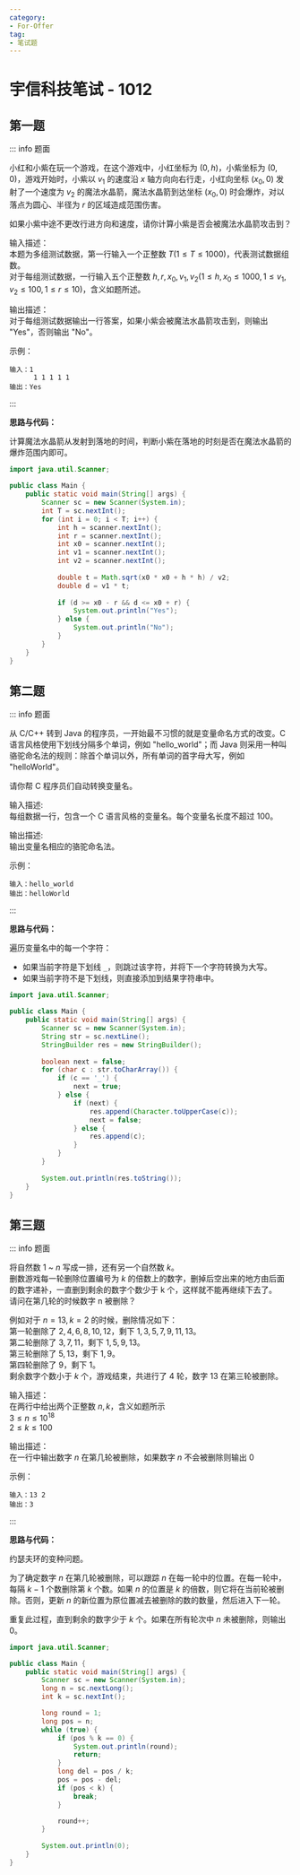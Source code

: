 ```yaml
---
category: 
- For-Offer
tag: 
- 笔试题
---
```


# 宇信科技笔试 - 1012

<!-- more -->

## 第一题

::: info 题面

小红和小紫在玩一个游戏，在这个游戏中，小红坐标为 $(0,h)$，小紫坐标为 $(0,0)$，游戏开始时，小紫以 $v_1$ 的速度沿 $x$ 轴方向向右行走，小红向坐标 $(x_0, 0)$ 发射了一个速度为 $v_2$ 的魔法水晶箭，魔法水晶箭到达坐标 $(x_0​, 0)$ 时会爆炸，对以落点为圆心、半径为 $r$ 的区域造成范围伤害。

如果小紫中途不更改行进方向和速度，请你计算小紫是否会被魔法水晶箭攻击到？

输入描述：  
本题为多组测试数据，第一行输入一个正整数 $T (1 ≤ T ≤ 1000)$，代表测试数据组数。  
对于每组测试数据，一行输入五个正整数 $h, r, x_0, v_1, v_2(1 ≤ h, x_0​ ≤ 1000, 1 ≤ v_1, v_2​	 ≤ 100, 1 ≤ r ≤ 10)$，含义如题所述。

输出描述：  
对于每组测试数据输出一行答案，如果小紫会被魔法水晶箭攻击到，则输出 "Yes"，否则输出 "No"。

示例：
```
输入：1
      1 1 1 1 1
输出：Yes
```

:::

**思路与代码：**

计算魔法水晶箭从发射到落地的时间，判断小紫在落地的时刻是否在魔法水晶箭的爆炸范围内即可。

```java
import java.util.Scanner;

public class Main {
    public static void main(String[] args) {
        Scanner sc = new Scanner(System.in);
        int T = sc.nextInt();
        for (int i = 0; i < T; i++) {
            int h = scanner.nextInt();
            int r = scanner.nextInt();
            int x0 = scanner.nextInt();
            int v1 = scanner.nextInt();
            int v2 = scanner.nextInt();
            
            double t = Math.sqrt(x0 * x0 + h * h) / v2;
            double d = v1 * t;
            
            if (d >= x0 - r && d <= x0 + r) {
                System.out.println("Yes");
            } else {
                System.out.println("No");
            }
        }
    }
}
```

## 第二题

::: info 题面

从 C/C++ 转到 Java 的程序员，一开始最不习惯的就是变量命名方式的改变。C 语言风格使用下划线分隔多个单词，例如 "hello_world"；而 Java 则采用一种叫骆驼命名法的规则：除首个单词以外，所有单词的首字母大写，例如 "helloWorld"。

请你帮 C 程序员们自动转换变量名。

输入描述:  
每组数据一行，包含一个 C 语言风格的变量名。每个变量名长度不超过 $100$。

输出描述:  
输出变量名相应的骆驼命名法。

示例：
```
输入：hello_world
输出：helloWorld
```

:::

**思路与代码：**

遍历变量名中的每一个字符：
- 如果当前字符是下划线 `_`，则跳过该字符，并将下一个字符转换为大写。
- 如果当前字符不是下划线，则直接添加到结果字符串中。

```java
import java.util.Scanner;

public class Main {
    public static void main(String[] args) {
        Scanner sc = new Scanner(System.in);
        String str = sc.nextLine();
        StringBuilder res = new StringBuilder();
        
        boolean next = false;
        for (char c : str.toCharArray()) {
            if (c == '_') {
                next = true;
            } else {
                if (next) {
                    res.append(Character.toUpperCase(c));
                    next = false;
                } else {
                    res.append(c);
                }
            }
        }
        
        System.out.println(res.toString());
    }
}
```

## 第三题

::: info 题面

将自然数 $1$ ~ $n$ 写成一排，还有另一个自然数 $k$。  
删数游戏每一轮删除位置编号为 $k$ 的倍数上的数字，删掉后空出来的地方由后面的数字递补，一直删到剩余的数字个数少于 k 个，这样就不能再继续下去了。  
请问在第几轮的时候数字 n 被删除？

例如对于 $n = 13, k = 2$ 的时候，删除情况如下：  
第一轮删除了 $2,4,6,8,10,12$，剩下 $1,3,5,7,9,11,13$。  
第二轮删除了 $3,7,11$，剩下 $1,5,9,13$。  
第三轮删除了 $5,13$，剩下 $1,9$。  
第四轮删除了 $9$，剩下 $1$。  
剩余数字个数小于 $k$ 个，游戏结束，共进行了 $4$ 轮，数字 $13$ 在第三轮被删除。

输入描述：  
在两行中给出两个正整数 $n, k$，含义如题所示  
$3≤n≤10^{18}$  
$2≤k≤100$  

输出描述：  
在一行中输出数字 $n$ 在第几轮被删除，如果数字 $n$ 不会被删除则输出 $0$

示例：

```
输入：13 2
输出：3
```

:::

**思路与代码：**

约瑟夫环的变种问题。

为了确定数字 $n$ 在第几轮被删除，可以跟踪 $n$ 在每一轮中的位置。在每一轮中，每隔 $k−1$ 个数删除第 $k$ 个数。如果 $n$ 的位置是 $k$ 的倍数，则它将在当前轮被删除。否则，更新 $n$ 的新位置为原位置减去被删除的数的数量，然后进入下一轮。

重复此过程，直到剩余的数字少于 $k$ 个。如果在所有轮次中 $n$ 未被删除，则输出 $0$。

```java
import java.util.Scanner;

public class Main {
    public static void main(String[] args) {
        Scanner sc = new Scanner(System.in);
        long n = sc.nextLong();
        int k = sc.nextInt();

        long round = 1;
        long pos = n;
        while (true) {
            if (pos % k == 0) {
                System.out.println(round);
                return;
            }
            long del = pos / k;
            pos = pos - del;
            if (pos < k) {
                break;
            }

            round++;
        }
        
        System.out.println(0);
    }
}
```
